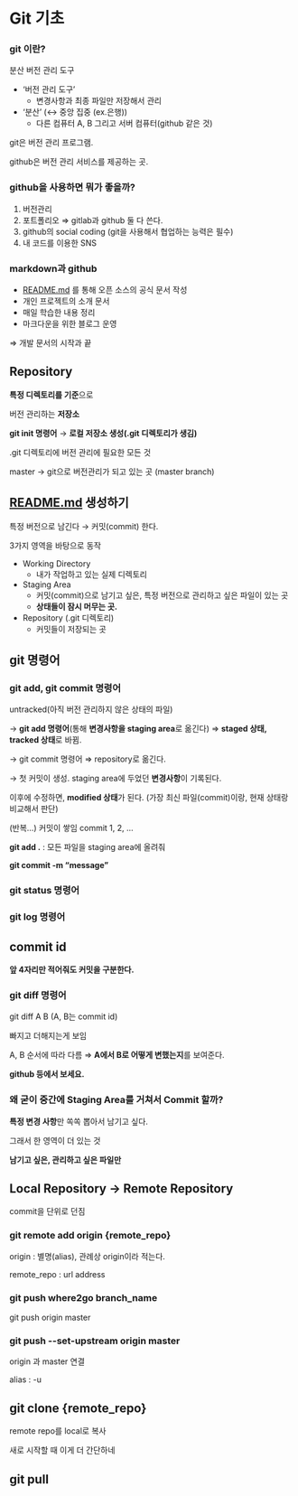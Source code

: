 # Git 기초

### git 이란?

분산 버전 관리 도구

- ‘버전 관리 도구’
  - 변경사항과 최종 파일만 저장해서 관리
- ‘분산’ (↔ 중앙 집중 (ex.은행))
  - 다른 컴퓨터 A, B 그리고 서버 컴퓨터(github 같은 것)

git은 버전 관리 프로그램.

github은 버전 관리 서비스를 제공하는 곳.

### github을 사용하면 뭐가 좋을까?

1. 버전관리
2. 포트폴리오 ⇒ gitlab과 github 둘 다 쓴다.
3. github의 social coding (git을 사용해서 협업하는 능력은 필수)
4. 내 코드를 이용한 SNS

### markdown과 github

- [README.md](http://README.md) 를 통해 오픈 소스의 공식 문서 작성
- 개인 프로젝트의 소개 문서
- 매일 학습한 내용 정리
- 마크다운을 위한 블로그 운영

⇒ 개발 문서의 시작과 끝

## Repository

**특정 디렉토리를 기준**으로

버전 관리하는 **저장소**

**git init 명령어** → **로컬 저장소 생성(.git 디렉토리가 생김)**

.git 디렉토리에 버전 관리에 필요한 모든 것

master → git으로 버전관리가 되고 있는 곳 (master branch)

## [README.md](http://README.md) 생성하기

특정 버전으로 남긴다 → 커밋(commit) 한다.

3가지 영역을 바탕으로 동작

- Working Directory
  - 내가 작업하고 있는 실제 디렉토리
- Staging Area
  - 커밋(commit)으로 남기고 싶은, 특정 버전으로 관리하고 싶은 파일이 있는 곳
  - **상태들이 잠시 머무는 곳.**
- Repository (.git 디렉토리)
  - 커밋들이 저장되는 곳

## git 명령어

### git add, git commit 명령어

untracked(아직 버전 관리하지 않은 상태의 파일)

→ **git add 명령어**(통해 **변경사항을 staging area**로 옮긴다) ⇒ **staged 상태, tracked 상태**로 바뀜.

→ git commit 명령어 ⇒ repository로 옮긴다.

→ 첫 커밋이 생성. staging area에 두었던 **변경사항**이 기록된다.

이후에 수정하면, **modified 상태**가 된다. (가장 최신 파일(commit)이랑, 현재 상태랑 비교해서 판단)

(반복…) 커밋이 쌓임 commit 1, 2, …

**git add .**  : 모든 파일을 staging area에 올려줘

**git commit -m “message”**

### git status 명령어

### git log 명령어

## commit id

**앞 4자리만 적어줘도 커밋을 구분한다.**

### git diff 명령어

git diff A B (A, B는 commit id)

빠지고 더해지는게 보임

A, B 순서에 따라 다름 ⇒ **A에서 B로 어떻게 변했는지**를 보여준다.

**github 등에서 보세요.**

### 왜 굳이 중간에 Staging Area를 거쳐서 Commit 할까?

**특정 변경 사항**만 쏙쏙 뽑아서 남기고 싶다.

그래서 한 영역이 더 있는 것

**남기고 싶은, 관리하고 싶은 파일만**

## Local Repository → Remote Repository

commit을 단위로 던짐

### git remote add origin {remote_repo}

origin : 별명(alias), 관례상 origin이라 적는다.

remote_repo : url address

### git push where2go branch_name

git push origin master

### git push --set-upstream origin master

origin 과 master 연결

alias : -u

## git clone {remote_repo}

remote repo를 local로 복사

새로 시작할 때 이게 더 간단하네

## git pull